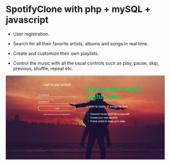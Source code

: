 # SpotifyClone with php + mySQL + javascript

- User registration.

- Search for all their favorite artists, albums and songs in real time.

- Create and customize their own playlists.

- Control the music with all the usual controls such as play, pause, skip, previous, shuffle, repeat etc.

<img width="1680" alt="artist" src="SpotifyClone.png">